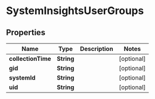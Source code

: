 

# SystemInsightsUserGroups


## Properties

| Name | Type | Description | Notes |
|------------ | ------------- | ------------- | -------------|
|**collectionTime** | **String** |  |  [optional] |
|**gid** | **String** |  |  [optional] |
|**systemId** | **String** |  |  [optional] |
|**uid** | **String** |  |  [optional] |



